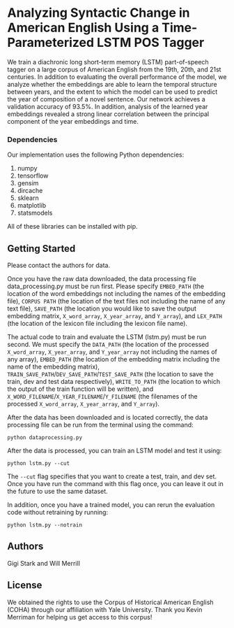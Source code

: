 # Analyzing Syntactic Change in American English Using a Time-Parameterized LSTM POS Tagger

We train a diachronic long short-term memory (LSTM) part-of-speech tagger on a large corpus of American English from the 19th, 20th, and 21st centuries. In addition to evaluating the overall performance of the model, we analyze whether the embeddings are able to learn the temporal structure between years, and the extent to which the model can be used to predict the year of composition of a novel sentence. Our network achieves a validation accuracy of 93.5%. In addition, analysis of the learned year embeddings revealed a strong linear correlation between the principal component of the year embeddings and time. 

### Dependencies

Our implementation uses the following Python dependencies:
1) numpy
2) tensorflow
3) gensim
4) dircache
5) sklearn
6) matplotlib
7) statsmodels

All of these libraries can be installed with pip.

## Getting Started

Please contact the authors for data.

Once you have the raw data downloaded, the data processing file data_processing.py must be run first. Please specify `EMBED_PATH` (the location of the word embeddings not including the names of the embedding file), `CORPUS PATH` (the location of the text files not including the name of any text file), `SAVE_PATH` (the location you would like to save the output embedding matrix, `X_word_array`, `X_year_array`, and `Y_array`), and `LEX_PATH` (the location of the lexicon file including the lexicon file name).

The actual code to train and evaluate the LSTM (lstm.py) must be run second. We must specify the `DATA_PATH` (the location of the processed `X_word_array`, `X_year_array`, and `Y_year_array` not including the names of any array), `EMBED_PATH` (the location of the embedding matrix including the name of the embedding matrix), `TRAIN_SAVE_PATH`/`DEV_SAVE_PATH`/`TEST_SAVE_PATH` (the location to save the train, dev and test data respectively), `WRITE_TO_PATH` (the location to which the output of the train function will be written), and `X_WORD_FILENAME`/`X_YEAR_FILENAME`/`Y_FILENAME` (the filenames of the processed `X_word_array`, `X_year_array`, and `Y_array`).

After the data has been downloaded and is located correctly, the data processing file can be run from the terminal using the command:

```
python dataprocessing.py
```

After the data is processed, you can train an LSTM model and test it using:

```
python lstm.py --cut
```

The `--cut` flag specifies that you want to create a test, train, and dev set. Once you have run the command with this flag once, you can leave it out in the future to use the same dataset.

In addition, once you have a trained model, you can rerun the evaluation code without retraining by running:

```
python lstm.py --notrain
```
 
## Authors

Gigi Stark and Will Merrill

## License

We obtained the rights to use the Corpus of Historical American English (COHA) through our affiliation with Yale University. Thank you Kevin Merriman for helping us get access to this corpus!


